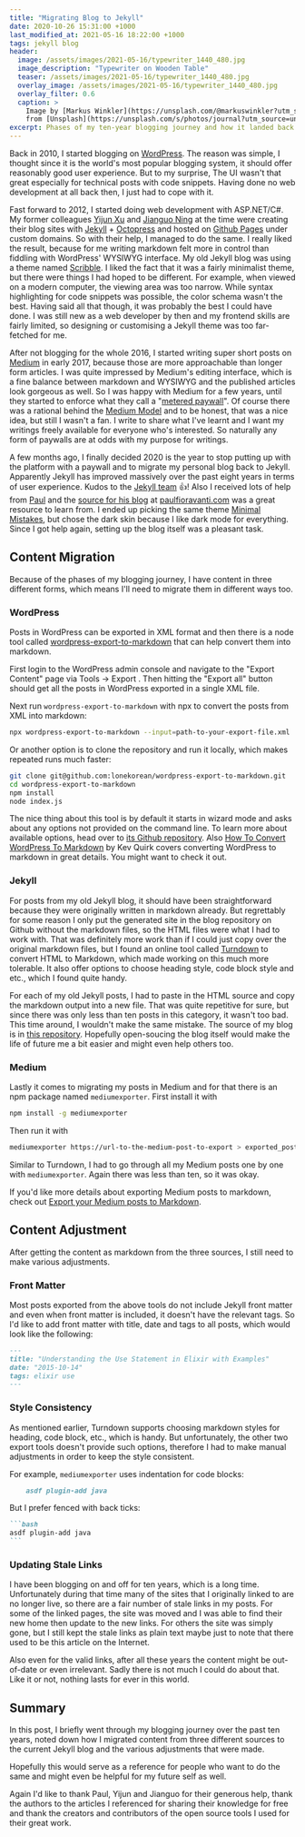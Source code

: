 ```yaml
---
title: "Migrating Blog to Jekyll"
date: 2020-10-26 15:31:00 +1000
last_modified_at: 2021-05-16 18:22:00 +1000
tags: jekyll blog
header:
  image: /assets/images/2021-05-16/typewriter_1440_480.jpg
  image_description: "Typewriter on Wooden Table"
  teaser: /assets/images/2021-05-16/typewriter_1440_480.jpg
  overlay_image: /assets/images/2021-05-16/typewriter_1440_480.jpg
  overlay_filter: 0.6
  caption: >
    Image by [Markus Winkler](https://unsplash.com/@markuswinkler?utm_source=unsplash&utm_medium=referral&utm_content=creditCopyText)
    from [Unsplash](https://unsplash.com/s/photos/journal?utm_source=unsplash&utm_medium=referral&utm_content=creditCopyText)
excerpt: Phases of my ten-year blogging journey and how it landed back on Jekyll
---
```


Back in 2010, I started blogging on [WordPress][]. The reason was simple, I
thought since it is the world's most popular blogging system, it should offer
reasonably good user experience. But to my surprise, The UI wasn't that great
especially for technical posts with code snippets. Having done no web
development at all back then, I just had to cope with it.

Fast forward to 2012, I started doing web development with ASP.NET/C#. My former
colleagues [Yijun Xu][] and [Jianguo Ning][] at the time were creating their
blog sites with [Jekyll][] + [Octopress][] and hosted on [Github Pages][] under
custom domains. So with their help, I managed to do the same. I really liked the
result, because for me writing markdown felt more in control than fiddling with
WordPress' WYSIWYG interface. My old Jekyll blog was using a theme named
[Scribble][]. I liked the fact that it was a fairly minimalist theme, but there
were things I had hoped to be different. For example, when viewed on a modern
computer, the viewing area was too narrow. While syntax highlighting for code
snippets was possible, the color schema wasn't the best. Having said all that
though, it was probably the best I could have done. I was still new as a web
developer by then and my frontend skills are fairly limited, so designing or
customising a Jekyll theme was too far-fetched for me.

After not blogging for the whole 2016, I started writing super short posts on
[Medium][] in early 2017, because those are more approachable than longer form
articles. I was quite impressed by Medium's editing interface, which is a fine
balance between markdown and WYSIWYG and the published articles look gorgeous as
well. So I was happy with Medium for a few years, until they started to enforce
what they call a "[metered paywall][]". Of course there was a rational behind
the [Medium Model][] and to be honest, that was a nice idea, but still I wasn't
a fan. I write to share what I've learnt and I want my writings freely available
for everyone who's interested. So naturally any form of paywalls are at odds
with my purpose for writings.

A few months ago, I finally decided 2020 is the year to stop putting up with the
platform with a paywall and to migrate my personal blog back to Jekyll.
Apparently Jekyll has improved massively over the past eight years in terms of
user experience. Kudos to the [Jekyll team][] :+1:! Also I received lots of help
from [Paul][] and the [source for his blog][] at [paulfioravanti.com][] was a
great resource to learn from. I ended up picking the same theme [Minimal
Mistakes][], but chose the dark skin because I like dark mode for everything.
Since I got help again, setting up the blog itself was a pleasant task.

## Content Migration

Because of the phases of my blogging journey, I have content in three different
forms, which means I'll need to migrate them in different ways too.

### WordPress

Posts in WordPress can be exported in XML format and then there is a node tool
called [wordpress-export-to-markdown][] that can help convert them into
markdown.

First login to the WordPress admin console and navigate to the "Export Content"
page via Tools -> Export . Then hitting the "Export all" button should get all
the posts in WordPress exported in a single XML file.

Next run `wordpress-export-to-markdown` with npx to convert the posts from XML
into markdown:

```bash
npx wordpress-export-to-markdown --input=path-to-your-export-file.xml
```

Or another option is to clone the repository and run it locally, which makes
repeated runs much faster:

```bash
git clone git@github.com:lonekorean/wordpress-export-to-markdown.git
cd wordpress-export-to-markdown
npm install
node index.js
```

The nice thing about this tool is by default it starts in wizard mode and asks
about any options not provided on the command line. To learn more about
available options, head over to [its Github repository][]. Also [How To Convert
WordPress To Markdown][] by Kev Quirk covers converting WordPress to markdown in
great details. You might want to check it out.

### Jekyll

For posts from my old Jekyll blog, it should have been straightforward because
they were originally written in markdown already. But regrettably for some
reason I only put the generated site in the blog repository on Github without
the markdown files, so the HTML files were what I had to work with. That was
definitely more work than if I could just copy over the original markdown files,
but I found an online tool called [Turndown][] to convert HTML to Markdown,
which made working on this much more tolerable. It also offer options to choose
heading style, code block style and etc., which I found quite handy.

For each of my old Jekyll posts, I had to paste in the HTML source and copy the
markdown output into a new file. That was quite repetitive for sure, but since
there was only less than ten posts in this category, it wasn't too bad. This
time around, I wouldn't make the same mistake. The source of my blog is in [this
repository][]. Hopefully open-soucing the blog itself would make the life of
future me a bit easier and might even help others too.

### Medium

Lastly it comes to migrating my posts in Medium and for that there is an npm
package named `mediumexporter`. First install it with

```bash
npm install -g mediumexporter
```

Then run it with

```bash
mediumexporter https://url-to-the-medium-post-to-export > exported_post.md
```

Similar to Turndown, I had to go through all my Medium posts one by one with
`mediumexporter`. Again there was less than ten, so it was okay.

If you'd like more details about exporting Medium posts to markdown, check out
[Export your Medium posts to Markdown][].

## Content Adjustment

After getting the content as markdown from the three sources, I still need to
make various adjustments.

### Front Matter

Most posts exported from the above tools do not include Jekyll front matter and
even when front matter is included, it doesn't have the relevant tags. So I'd
like to add front matter with title, date and tags to all posts, which would
look like the following:

```markdown
---
title: "Understanding the Use Statement in Elixir with Examples"
date: "2015-10-14"
tags: elixir use
---
```

### Style Consistency

As mentioned earlier, Turndown supports choosing markdown styles for heading,
code block, etc., which is handy. But unfortunately, the other two export tools
doesn't provide such options, therefore I had to make manual adjustments in
order to keep the style consistent.

For example, `mediumexporter` uses indentation for code blocks:

```markdown
    asdf plugin-add java
```

But I prefer fenced with back ticks:

````markdown
```bash
asdf plugin-add java
```
````

### Updating Stale Links

I have been blogging on and off for ten years, which is a long time.
Unfortunately during that time many of the sites that I originally linked to are
no longer live, so there are a fair number of stale links in my posts. For some
of the linked pages, the site was moved and I was able to find their new home
then update to the new links. For others the site was simply gone, but I
still kept the stale links as plain text maybe just to note that there used to
be this article on the Internet.

Also even for the valid links, after all these years the content might be
out-of-date or even irrelevant. Sadly there is not much I could do about that.
Like it or not, nothing lasts for ever in this world.

## Summary

In this post, I briefly went through my blogging journey over the past ten
years, noted down how I migrated content from three different sources to the
current Jekyll blog and the various adjustments that were made.

Hopefully this would serve as a reference for people who want to do the
same and might even be helpful for my future self as well.

Again I'd like to thank Paul, Yijun and Jianguo for their generous help, thank
the authors to the articles I referenced for sharing their knowledge for free
and thank the creators and contributors of the open source tools I used for
their great work.

[Export your Medium posts to Markdown]: https://medium.com/@macropus/export-your-medium-posts-to-markdown-b5ccc8cb0050
[Github Pages]: https://pages.github.com/
[How To Convert WordPress To Markdown]: https://kevq.uk/how-to-convert-wordpress-to-markdown/
[Jekyll team]: https://jekyllrb.com/team/
[Jekyll]: https://jekyllrb.com/
[Jianguo Ning]: https://twitter.com/aqi678
[Medium Model]: https://blog.medium.com/the-medium-model-3ec28c6f603a
[Medium]: https://medium.com/@wiserfirst
[Minimal Mistakes]: https://mmistakes.github.io/minimal-mistakes/
[Octopress]: https://github.com/octopress/octopress
[Paul]: https://twitter.com/paulfioravanti
[Scribble]: https://github.com/muan/scribble
[Turndown]: https://mixmark-io.github.io/turndown/
[Yijun Xu]: https://twitter.com/jun_cn
[WordPress]: https://wordpress.com/
[its Github repository]: https://github.com/lonekorean/wordpress-export-to-markdown
[metered paywall]: https://help.medium.com/hc/en-us/articles/360017581433-About-the-metered-paywall
[paulfioravanti.com]: https://www.paulfioravanti.com
[source for his blog]: https://github.com/paulfioravanti/paulfioravanti.github.io
[this repository]: https://github.com/wiserfirst/wiserfirst.github.io
[wordpress-export-to-markdown]: https://github.com/lonekorean/wordpress-export-to-markdown
